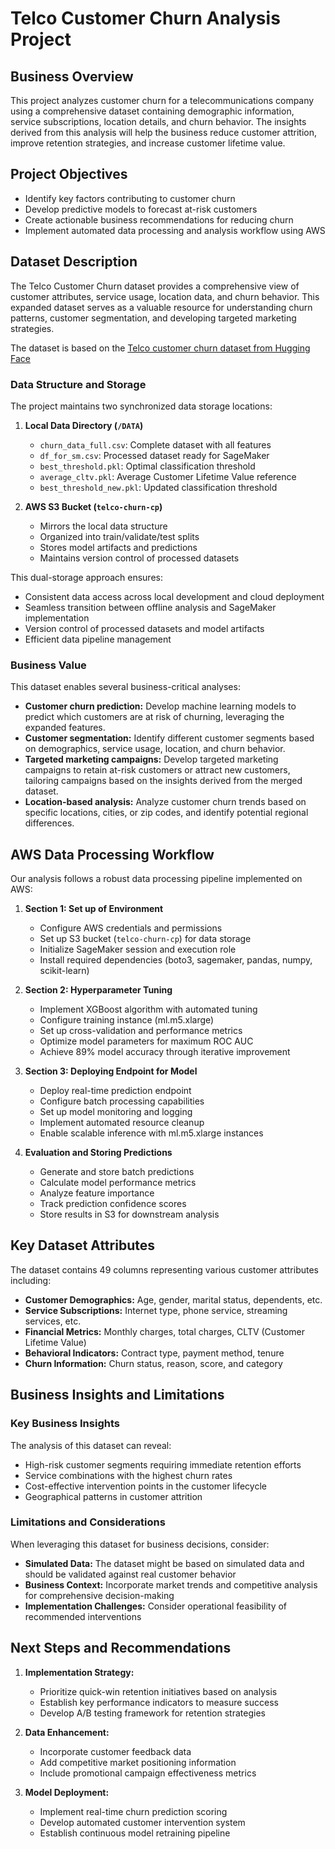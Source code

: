 # Telco Customer Churn Analysis Project

## Business Overview

This project analyzes customer churn for a telecommunications company using a comprehensive dataset containing demographic information, service subscriptions, location details, and churn behavior. The insights derived from this analysis will help the business reduce customer attrition, improve retention strategies, and increase customer lifetime value.

## Project Objectives

- Identify key factors contributing to customer churn
- Develop predictive models to forecast at-risk customers
- Create actionable business recommendations for reducing churn
- Implement automated data processing and analysis workflow using AWS

## Dataset Description

The Telco Customer Churn dataset provides a comprehensive view of customer attributes, service usage, location data, and churn behavior. This expanded dataset serves as a valuable resource for understanding churn patterns, customer segmentation, and developing targeted marketing strategies.

The dataset is based on the [Telco customer churn dataset from Hugging Face](https://huggingface.co/datasets/aai510-group1/telco-customer-churn)

### Data Structure and Storage

The project maintains two synchronized data storage locations:

1. **Local Data Directory (`/DATA`)**
   - `churn_data_full.csv`: Complete dataset with all features
   - `df_for_sm.csv`: Processed dataset ready for SageMaker
   - `best_threshold.pkl`: Optimal classification threshold
   - `average_cltv.pkl`: Average Customer Lifetime Value reference
   - `best_threshold_new.pkl`: Updated classification threshold

2. **AWS S3 Bucket (`telco-churn-cp`)**
   - Mirrors the local data structure
   - Organized into train/validate/test splits
   - Stores model artifacts and predictions
   - Maintains version control of processed datasets

This dual-storage approach ensures:
- Consistent data access across local development and cloud deployment
- Seamless transition between offline analysis and SageMaker implementation
- Version control of processed datasets and model artifacts
- Efficient data pipeline management

### Business Value

This dataset enables several business-critical analyses:

- **Customer churn prediction:** Develop machine learning models to predict which customers are at risk of churning, leveraging the expanded features.
- **Customer segmentation:**  Identify different customer segments based on demographics, service usage, location, and churn behavior.
- **Targeted marketing campaigns:**  Develop targeted marketing campaigns to retain at-risk customers or attract new customers, tailoring campaigns based on the insights derived from the merged dataset.
- **Location-based analysis:** Analyze customer churn trends based on specific locations, cities, or zip codes, and identify potential regional differences.

## AWS Data Processing Workflow

Our analysis follows a robust data processing pipeline implemented on AWS:

1. **Section 1: Set up of Environment**
   - Configure AWS credentials and permissions
   - Set up S3 bucket (`telco-churn-cp`) for data storage
   - Initialize SageMaker session and execution role
   - Install required dependencies (boto3, sagemaker, pandas, numpy, scikit-learn)

2. **Section 2: Hyperparameter Tuning**
   - Implement XGBoost algorithm with automated tuning
   - Configure training instance (ml.m5.xlarge)
   - Set up cross-validation and performance metrics
   - Optimize model parameters for maximum ROC AUC
   - Achieve 89% model accuracy through iterative improvement

3. **Section 3: Deploying Endpoint for Model**
   - Deploy real-time prediction endpoint
   - Configure batch processing capabilities
   - Set up model monitoring and logging
   - Implement automated resource cleanup
   - Enable scalable inference with ml.m5.xlarge instances

4. **Evaluation and Storing Predictions**
   - Generate and store batch predictions
   - Calculate model performance metrics
   - Analyze feature importance
   - Track prediction confidence scores
   - Store results in S3 for downstream analysis

## Key Dataset Attributes

The dataset contains 49 columns representing various customer attributes including:

- **Customer Demographics:** Age, gender, marital status, dependents, etc.
- **Service Subscriptions:** Internet type, phone service, streaming services, etc.
- **Financial Metrics:** Monthly charges, total charges, CLTV (Customer Lifetime Value)
- **Behavioral Indicators:** Contract type, payment method, tenure
- **Churn Information:** Churn status, reason, score, and category

## Business Insights and Limitations

### Key Business Insights

The analysis of this dataset can reveal:
- High-risk customer segments requiring immediate retention efforts
- Service combinations with the highest churn rates
- Cost-effective intervention points in the customer lifecycle
- Geographical patterns in customer attrition

### Limitations and Considerations

When leveraging this dataset for business decisions, consider:
- **Simulated Data:** The dataset might be based on simulated data and should be validated against real customer behavior
- **Business Context:** Incorporate market trends and competitive analysis for comprehensive decision-making
- **Implementation Challenges:** Consider operational feasibility of recommended interventions

## Next Steps and Recommendations

1. **Implementation Strategy:**
   - Prioritize quick-win retention initiatives based on analysis
   - Establish key performance indicators to measure success
   - Develop A/B testing framework for retention strategies

2. **Data Enhancement:**
   - Incorporate customer feedback data
   - Add competitive market positioning information
   - Include promotional campaign effectiveness metrics

3. **Model Deployment:**
   - Implement real-time churn prediction scoring
   - Develop automated customer intervention system
   - Establish continuous model retraining pipeline
